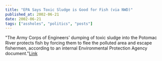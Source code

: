 ```yaml
---
title: "EPA Says Toxic Sludge is Good for Fish (via NWD)"
published_at: 2002-06-21
date: 2002-06-21
tags: ["assholes", "politics", "posts"]
---
```

"The Army Corps of Engineers' dumping of toxic sludge into the Potomac River protects fish by forcing them to flee the polluted area and escape fishermen, according to an internal Environmental Protection Agency document."[Link](http://www.washingtontimes.com/national/20020619-13558.htm)